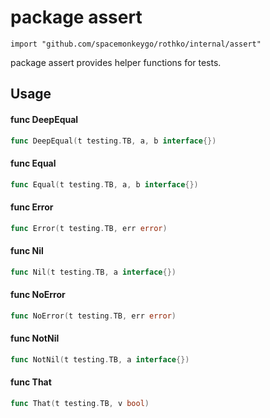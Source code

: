 # package assert

`import "github.com/spacemonkeygo/rothko/internal/assert"`

package assert provides helper functions for tests.

## Usage

#### func  DeepEqual

```go
func DeepEqual(t testing.TB, a, b interface{})
```

#### func  Equal

```go
func Equal(t testing.TB, a, b interface{})
```

#### func  Error

```go
func Error(t testing.TB, err error)
```

#### func  Nil

```go
func Nil(t testing.TB, a interface{})
```

#### func  NoError

```go
func NoError(t testing.TB, err error)
```

#### func  NotNil

```go
func NotNil(t testing.TB, a interface{})
```

#### func  That

```go
func That(t testing.TB, v bool)
```
